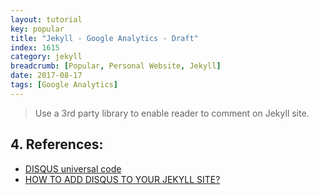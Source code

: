 ```yaml
---
layout: tutorial
key: popular
title: "Jekyll - Google Analytics - Draft"
index: 1615
category: jekyll
breadcrumb: [Popular, Personal Website, Jekyll]
date: 2017-08-17
tags: [Google Analytics]
---
```


> Use a 3rd party library to enable reader to comment on Jekyll site.



## 4. References:
* [DISQUS universal code](https://disqus.com/admin/install/platforms/universalcode/)
* [HOW TO ADD DISQUS TO YOUR JEKYLL SITE?](https://poanchen.github.io/blog/2017/07/27/how-to-add-disqus-to-your-jekyll-sitel)
